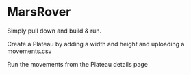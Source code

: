# MarsRover

Simply pull down and build & run.

Create a Plateau by adding a width and height and uploading a movements.csv

Run the movements from the Plateau details page
